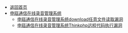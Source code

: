 - [返回首页](/)
- [申瓯通信在线录音管理系统](申瓯通信在线录音管理系统/)
  - [申瓯通信在线录音管理系统download任意文件读取漏洞](申瓯通信在线录音管理系统/申瓯通信在线录音管理系统download任意文件读取漏洞.md)
  - [申瓯通信在线录音管理系统Thinkphp远程代码执行漏洞](申瓯通信在线录音管理系统/申瓯通信在线录音管理系统Thinkphp远程代码执行漏洞.md)
